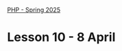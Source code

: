 [PHP - Spring 2025](https://github.com/arturomorarioja-kea/WD_PHP_F25/blob/main/README.md)

# Lesson 10 - 8 April

[--> 1MA presentations: Abdullah + Daniel Causevic]: #
[--> download code/simple_mvc_sample.zip]: #

[--> MVC]: #
[--> 0. Keith Casey's number sqrt example]: #
[--> 1. DB library_api.sql]: #
[--> 2. Folder structure App (Controllers Models Views) Core public]: #
[--> 3. public/index.php spl_autoload_register + index.php]: #
[--> 4. public/.htaccess]: #
[--> 5. Views/Base footer header nav]: #
[--> 6. Core/Router.php ]: #
[--> 7. Core/View.php ]: #
[--> 8. Core/Controller.php ]: #
[--> 9. App/Controllers/Home.php ]: #
[--> 10. Core/Router.php dispatch() ]: #
[--> 11. App/Controllers/Home.php pass parameters ]: #
[--> 12. Core/Error ]: #
[-->  ]: #

[- Films REST API(https://github.com/arturomorarioja/php_films_rest_api)]: #
